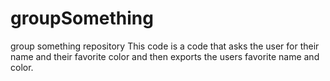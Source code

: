 # groupSomething

group something repository 
This code is a code that asks the user for their name and their favorite color and then exports the users favorite name and color.

